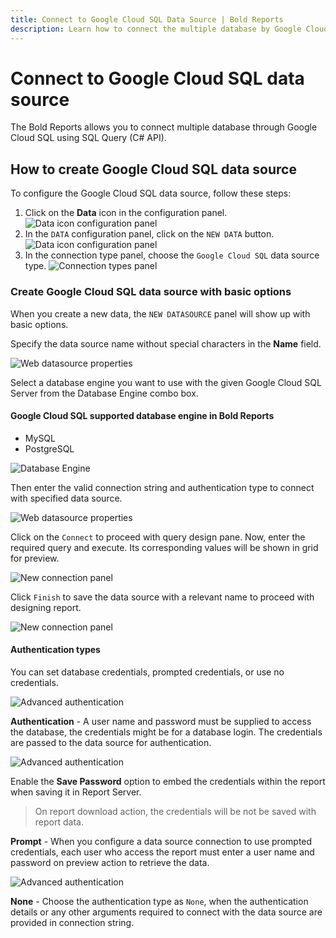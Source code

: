 ```yaml
---
title: Connect to Google Cloud SQL Data Source | Bold Reports
description: Learn how to connect the multiple database by Google Cloud SQL using the SQL Query (C# API) in Bold Reports Designer.
---
```


# Connect to Google Cloud SQL data source

The Bold Reports allows you to connect multiple database through Google Cloud SQL using SQL Query (C# API).

## How to create Google Cloud SQL data source

To configure the Google Cloud SQL data source, follow these steps:

1. Click on the **Data** icon in the configuration panel.
   ![Data icon configuration panel](/static/assets/on-premise/images/report-designer/manage-data/data-connectors/data-configuration-panel.png)
2. In the `DATA` configuration panel, click on the `NEW DATA` button.
   ![Data icon configuration panel](/static/assets/on-premise/images/report-designer/manage-data/data-connectors/new-data-button.png)
3. In the connection type panel, choose the `Google Cloud SQL` data source type.
   ![Connection types panel](/static/assets/on-premise/images/report-designer/manage-data/google-cloud-sql-data-source/connection-types.png)

### Create Google Cloud SQL data source with basic options

When you create a new data, the `NEW DATASOURCE` panel will show up with basic options.

Specify the data source name without special characters in the **Name** field.

![Web datasource properties](/static/assets/on-premise/images/report-designer/manage-data/google-cloud-sql-data-source/google-cloud-sql-properties.png)

Select a database engine you want to use with the given Google Cloud SQL Server from the Database Engine combo box.

#### Google Cloud SQL supported database engine in Bold Reports

* MySQL
* PostgreSQL

![Database Engine](/static/assets/on-premise/images/report-designer/manage-data/google-cloud-sql-data-source/database-engine.png)

Then enter the valid connection string and authentication type to connect with specified data source.

![Web datasource properties](/static/assets/on-premise/images/report-designer/manage-data/google-cloud-sql-data-source/basic-connection.png)

Click on the `Connect` to proceed with query design pane. Now, enter the required query and execute. Its corresponding values will be shown in grid for preview.

![New connection panel](/static/assets/on-premise/images/report-designer/manage-data/google-cloud-sql-data-source/execute-schema.png)

Click `Finish` to save the data source with a relevant name to proceed with designing report.

![New connection panel](/static/assets/on-premise/images/report-designer/manage-data/google-cloud-sql-data-source/data-list.png)

#### Authentication types

You can set database credentials, prompted credentials, or use no credentials.

![Advanced authentication](/static/assets/on-premise/images/report-designer/manage-data/mysql-data-source/authentication.png)

**Authentication** - A user name and password must be supplied to access the database, the credentials might be for a database login. The credentials are passed to the data source for authentication.

![Advanced authentication](/static/assets/on-premise/images/report-designer/manage-data/mysql-data-source/authentication-type.png)

Enable the **Save Password** option to embed the credentials within the report when saving it in Report Server.

> On report download action, the credentials will be not be saved with report data.

**Prompt** - When you configure a data source connection to use prompted credentials, each user who access the report must enter a user name and password on preview action to retrieve the data.

![Advanced authentication](/static/assets/on-premise/images/report-designer/manage-data/mysql-data-source/prompt.png)

**None** - Choose the authentication type as `None`, when the authentication details or any other arguments required to connect with the data source are provided in connection string.